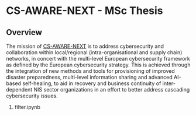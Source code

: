 # CS-AWARE-NEXT - MSc Thesis

## Overview

The mission of [CS-AWARE-NEXT](https://www.cs-aware-next.eu/) is to address cybersecurity and collaboration within local/regional (intra-organisational and supply chain) networks, in concert with the multi-level European cybersecurity framework as defined by the European cybersecurity strategy. This is achieved through the integration of new methods and tools for provisioning of improved disaster preparedness, multi-level information sharing and advanced AI-based self-healing, to aid in recovery and business continuity of inter-dependent NIS sector organizations in an effort to better address cascading cybersecurity issues.

1. filter.ipynb